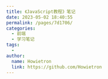 ```yaml
---
title: 《JavaScript教程》笔记
date: 2023-05-02 18:40:55
permalink: /pages/7d1706/
categories:
  - 前端
  - 学习笔记
tags:
  - 
author: 
  name: Howietron
  link: https://github.com/Howietron
---
```


